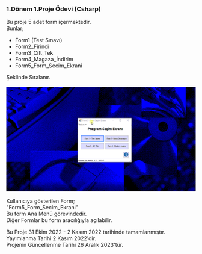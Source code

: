 ### 1.Dönem 1.Proje Ödevi (Csharp)

Bu proje 5 adet form içermektedir.<br>
Bunlar;
<ul>
  <li>Form1 (Test Sınavı)</li>
  <li>Form2_Firinci</li>
  <li>Form3_Cift_Tek</li>
  <li>Form4_Magaza_İndirim</li>
  <li>Form5_Form_Secim_Ekrani</li>
</ul>

Şeklinde Sıralanır.<br><br>
<img src="https://github.com/AhmetEfeAkan/1.Donem-1.Proje-Odevi/blob/159/images/ss1.gif?raw=true" alt="blender" width="900" />

Kullanıcıya gösterilen Form;<br>
"Form5_Form_Secim_Ekrani"<br>
Bu form Ana Menü görevindedir.<br>
Diğer Formlar bu form aracılığıyla açılabilir.<br>

Bu Proje 31 Ekim 2022 - 2 Kasım 2022 tarihinde tamamlanmıştır.<br>
Yayımlanma Tarihi 2 Kasım 2022'dir.<br>
Projenin Güncellenme Tarihi 26 Aralık 2023'tür.
